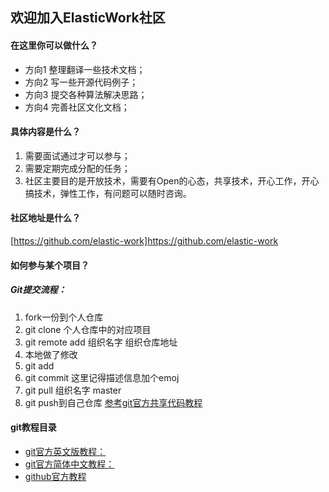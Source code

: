 ## 欢迎加入ElasticWork社区

#### 在这里你可以做什么？
- 方向1 整理翻译一些技术文档；
- 方向2 写一些开源代码例子；
- 方向3 提交各种算法解决思路；
- 方向4 完善社区文化文档；

#### 具体内容是什么？
1. 需要面试通过才可以参与；
2. 需要定期完成分配的任务；
3. 社区主要目的是开放技术，需要有Open的心态，共享技术，开心工作，开心搞技术，弹性工作，有问题可以随时咨询。

#### 社区地址是什么？
[https://github.com/elastic-work]https://github.com/elastic-work



#### 如何参与某个项目？
##### Git提交流程：
1. fork一份到个人仓库
2. git clone 个人仓库中的对应项目
3. git remote add 组织名字 组织仓库地址
4. 本地做了修改
5. git add 
6. git commit 这里记得描述信息加个emoj
7. git pull 组织名字 master
8. git push到自己仓库
[参考git官方共享代码教程](https://git-scm.com/book/zh/v2/GitHub-%E5%AF%B9%E9%A1%B9%E7%9B%AE%E5%81%9A%E5%87%BA%E8%B4%A1%E7%8C%AE)

#### git教程目录
- [git官方英文版教程：](https://git-scm.com/docs)
- [git官方简体中文教程：](https://git-scm.com/book/zh/v2)
- [github官方教程](https://lab.github.com/)
